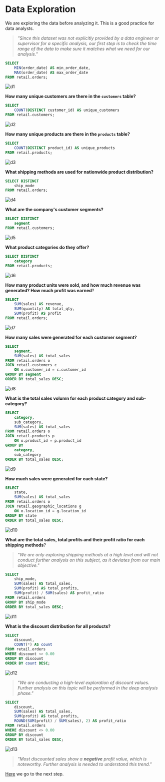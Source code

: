 # Data Exploration

We are exploring the data before analyzing it. This is a good practice for data analysts.  

> *"Since this dataset was not explicitly provided by a data engineer or supervisor for a specific analysis, our first step is to check the time range of the data to make sure it matches what we need for our analysis."*

```SQL
SELECT
	MIN(order_date) AS min_order_date,
	MAX(order_date) AS max_order_date
FROM retail.orders;
```

<img alt="d1" src="https://raw.githubusercontent.com/nyanlinhtike-yc/Retail-Supply-Chain/refs/heads/main/images/d1.png">

**How many unique customers are there in the `customers` table?**

```SQL
SELECT
	COUNT(DISTINCT customer_id) AS unique_customers
FROM retail.customers;
```

<img alt="d2" src="https://raw.githubusercontent.com/nyanlinhtike-yc/Retail-Supply-Chain/refs/heads/main/images/d2.png">

**How many unique products are there in the `products` table?**

```SQL
SELECT
	COUNT(DISTINCT product_id) AS unique_products
FROM retail.products;
```

<img alt="d3" src="https://raw.githubusercontent.com/nyanlinhtike-yc/Retail-Supply-Chain/refs/heads/main/images/d3.png">

**What shipping methods are used for nationwide product distribution?**

```SQL
SELECT DISTINCT
	ship_mode 
FROM retail.orders;
```

<img alt="d4" src="https://raw.githubusercontent.com/nyanlinhtike-yc/Retail-Supply-Chain/refs/heads/main/images/d4.png">

**What are the company's customer segments?**

```SQL
SELECT DISTINCT	
	segment
FROM retail.customers;
```

<img alt="d5" src="https://raw.githubusercontent.com/nyanlinhtike-yc/Retail-Supply-Chain/refs/heads/main/images/d5.png">

**What product categories do they offer?**

```SQL
SELECT DISTINCT
	category
FROM retail.products;
```

<img alt="d6" src="https://raw.githubusercontent.com/nyanlinhtike-yc/Retail-Supply-Chain/refs/heads/main/images/d6.png">

**How many product units were sold, and how much revenue was generated? How much profit was earned**?

```SQL
SELECT 
	SUM(sales) AS revenue,
	SUM(quantity) AS total_qty,
	SUM(profit) AS profit
FROM retail.orders;
```

<img alt="d7" src="https://raw.githubusercontent.com/nyanlinhtike-yc/Retail-Supply-Chain/refs/heads/main/images/d7.png">

**How many sales were generated for each customer segment?**

```SQL
SELECT
	segment,
	SUM(sales) AS total_sales
FROM retail.orders o
JOIN retail.customers c
	ON o.customer_id = c.customer_id
GROUP BY segment
ORDER BY total_sales DESC;
```

<img alt="d8" src="https://raw.githubusercontent.com/nyanlinhtike-yc/Retail-Supply-Chain/refs/heads/main/images/d8.png">

**What is the total sales volumn for each product category and sub-category?**

```SQL
SELECT
	category,
	sub_category,
	SUM(sales) AS total_sales
FROM retail.orders o
JOIN retail.products p
	ON o.product_id = p.product_id
GROUP BY 
	category,
	sub_category
ORDER BY total_sales DESC;
```

<img alt="d9" src="https://raw.githubusercontent.com/nyanlinhtike-yc/Retail-Supply-Chain/refs/heads/main/images/d9.png">

**How much sales were generated for each state?**

```SQL
SELECT
	state,
	SUM(sales) AS total_sales
FROM retail.orders o
JOIN retail.geographic_locations g
	ON o.location_id = g.location_id
GROUP BY state
ORDER BY total_sales DESC;
```

<img alt="d10" src="https://raw.githubusercontent.com/nyanlinhtike-yc/Retail-Supply-Chain/refs/heads/main/images/d10.png">

**What are the total sales, total profits and their profit ratio for each shipping methods**? 

> *"We are only exploring shipping methods at a high level and will not conduct further analysis on this subject, as it deviates from our main objective."*

```SQL
SELECT
	ship_mode,
	SUM(sales) AS total_sales,
	SUM(profit) AS total_profits,
	SUM(profit) / SUM(sales) AS profit_ratio
FROM retail.orders
GROUP BY ship_mode
ORDER BY total_sales DESC;
```

<img alt="d11" src="https://raw.githubusercontent.com/nyanlinhtike-yc/Retail-Supply-Chain/refs/heads/main/images/d11.png">

**What is the discount distribution for all products?**

```SQL
SELECT 
	discount,
	COUNT(*) AS count
FROM retail.orders
WHERE discount <> 0.00
GROUP BY discount
ORDER BY count DESC;
```

<img alt="d12" src="https://raw.githubusercontent.com/nyanlinhtike-yc/Retail-Supply-Chain/refs/heads/main/images/d12.png">

> *"We are conducting a high-level exploration of discount values. Further analysis on this topic will be performed in the deep analysis phase."*

```SQL
SELECT 
	discount,
	SUM(sales) AS total_sales,
	SUM(profit) AS total_profits,
	ROUND(SUM(profit) / SUM(sales), 2) AS profit_ratio
FROM retail.orders
WHERE discount <> 0.00
GROUP BY discount
ORDER BY total_sales DESC;
```

<img alt="d13" src="https://raw.githubusercontent.com/nyanlinhtike-yc/Retail-Supply-Chain/refs/heads/main/images/d13.png">

> *"Most discounted sales show a **negative** profit value, which is noteworthy. Further analysis is needed to understand this trend."*

[Here] we go to the next step.

[Here]: https://github.com/nyanlinhtike-yc/Retail-Supply-Chain/blob/main/reports/Diving%20into%20the%20Analysis.md